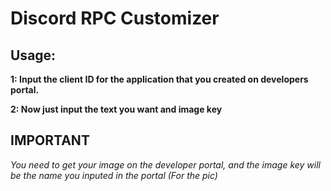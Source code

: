 # Discord RPC Customizer
## **Usage:**

**1: Input the client ID for the application that you created on developers portal.**

**2: Now just input the text you want and image key**

## IMPORTANT

_You need to get your image on the developer portal, and the image key will be the name you inputed in the portal (For the pic)_
